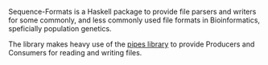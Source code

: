 Sequence-Formats is a Haskell package to provide file parsers and writers for some commonly, and less commonly used file formats in Bioinformatics, speficially population genetics.

The library makes heavy use of the [pipes library](http://hackage.haskell.org/package/pipes) to provide Producers and Consumers for reading and writing files.
